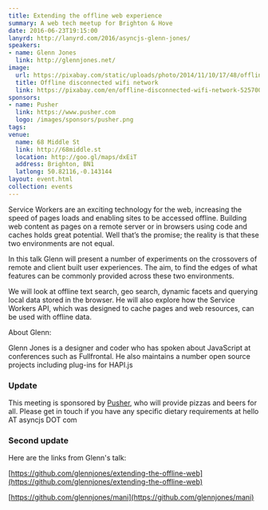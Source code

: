 ```yaml
---
title: Extending the offline web experience
summary: A web tech meetup for Brighton & Hove
date: 2016-06-23T19:15:00
lanyrd: http://lanyrd.com/2016/asyncjs-glenn-jones/
speakers:
- name: Glenn Jones
  link: http://glennjones.net/
image:
  url: https://pixabay.com/static/uploads/photo/2014/11/10/17/48/offline-525700_960_720.png
  title: Offline disconnected wifi network
  link: https://pixabay.com/en/offline-disconnected-wifi-network-525700/
sponsors:
- name: Pusher
  link: https://www.pusher.com
  logo: /images/sponsors/pusher.png
tags:
venue:
  name: 68 Middle St
  link: http://68middle.st
  location: http://goo.gl/maps/dxEiT
  address: Brighton, BN1
  latlong: 50.82116,-0.143144
layout: event.html
collection: events
---
```


Service Workers are an exciting technology for the web, increasing the speed of pages loads and enabling sites to be accessed offline.  Building web content as pages on a remote server or in browsers using code and caches holds great potential.  Well that’s the promise; the reality is that these two environments are not equal.

In this talk Glenn will present a number of experiments on the crossovers of remote and client built user experiences. The aim, to find the edges of what features can be commonly provided across these two environments.

We will look at offline text search, geo search, dynamic facets and querying local data stored in the browser.  He will also explore how the Service Workers API, which was designed to cache pages and web resources, can be used with offline data.

About Glenn:

Glenn Jones is a designer and coder who has spoken about JavaScript at conferences such as Fullfrontal. He also maintains a number open source projects including plug-ins for HAPI.js

### Update

This meeting is sponsored by [Pusher][pusher], who will provide pizzas and beers for all. Please get in touch if you have any specific dietary requirements at hello AT asyncjs DOT com

### Second update

Here are the links from Glenn's talk:

[https://github.com/glennjones/extending-the-offline-web](https://github.com/glennjones/extending-the-offline-web)

[https://github.com/glennjones/mani](https://github.com/glennjones/mani)

[pusher]: https://www.pusher.com
